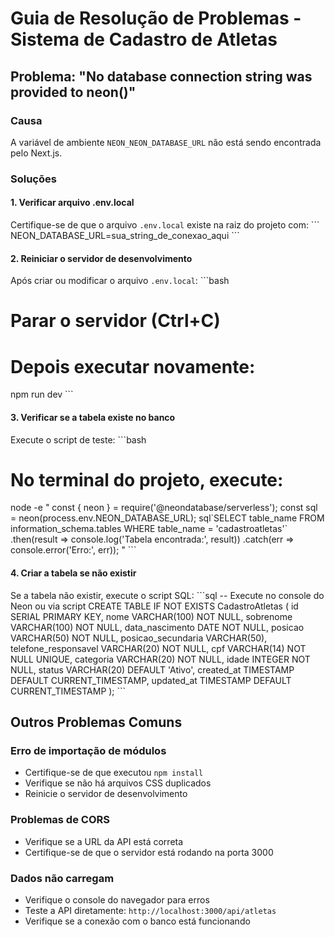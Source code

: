 # Guia de Resolução de Problemas - Sistema de Cadastro de Atletas

## Problema: "No database connection string was provided to neon()"

### Causa
A variável de ambiente `NEON_NEON_DATABASE_URL` não está sendo encontrada pelo Next.js.

### Soluções

#### 1. Verificar arquivo .env.local
Certifique-se de que o arquivo `.env.local` existe na raiz do projeto com:
\`\`\`
NEON_DATABASE_URL=sua_string_de_conexao_aqui
\`\`\`

#### 2. Reiniciar o servidor de desenvolvimento
Após criar ou modificar o arquivo `.env.local`:
\`\`\`bash
# Parar o servidor (Ctrl+C)
# Depois executar novamente:
npm run dev
\`\`\`

#### 3. Verificar se a tabela existe no banco
Execute o script de teste:
\`\`\`bash
# No terminal do projeto, execute:
node -e "
const { neon } = require('@neondatabase/serverless');
const sql = neon(process.env.NEON_DATABASE_URL);
sql\`SELECT table_name FROM information_schema.tables WHERE table_name = 'cadastroatletas'\`
  .then(result => console.log('Tabela encontrada:', result))
  .catch(err => console.error('Erro:', err));
"
\`\`\`

#### 4. Criar a tabela se não existir
Se a tabela não existir, execute o script SQL:
\`\`\`sql
-- Execute no console do Neon ou via script
CREATE TABLE IF NOT EXISTS CadastroAtletas (
    id SERIAL PRIMARY KEY,
    nome VARCHAR(100) NOT NULL,
    sobrenome VARCHAR(100) NOT NULL,
    data_nascimento DATE NOT NULL,
    posicao VARCHAR(50) NOT NULL,
    posicao_secundaria VARCHAR(50),
    telefone_responsavel VARCHAR(20) NOT NULL,
    cpf VARCHAR(14) NOT NULL UNIQUE,
    categoria VARCHAR(20) NOT NULL,
    idade INTEGER NOT NULL,
    status VARCHAR(20) DEFAULT 'Ativo',
    created_at TIMESTAMP DEFAULT CURRENT_TIMESTAMP,
    updated_at TIMESTAMP DEFAULT CURRENT_TIMESTAMP
);
\`\`\`

## Outros Problemas Comuns

### Erro de importação de módulos
- Certifique-se de que executou `npm install`
- Verifique se não há arquivos CSS duplicados
- Reinicie o servidor de desenvolvimento

### Problemas de CORS
- Verifique se a URL da API está correta
- Certifique-se de que o servidor está rodando na porta 3000

### Dados não carregam
- Verifique o console do navegador para erros
- Teste a API diretamente: `http://localhost:3000/api/atletas`
- Verifique se a conexão com o banco está funcionando

